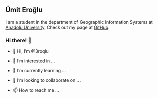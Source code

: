 ## Ümit Eroğlu

I am a student in the department of Geographic Information Systems at [Anadolu University](https://www.anadolu.edu.tr/). Check out my page at [GitHub](https://3roqlu.github.io/3roqlu-site/). 
### Hi there! 👋

- 👋 Hi, I’m @3roqlu

- 👀 I’m interested in ...

- 🌱 I’m currently learning ...

- 💞️ I’m looking to collaborate on ...

- 📫 How to reach me ...


<!-- 

- 👋 Hi, I’m @3roqlu

- 👀 I’m interested in ...

- 🌱 I’m currently learning ...

- 💞️ I’m looking to collaborate on ...

- 📫 How to reach me ...

-->

